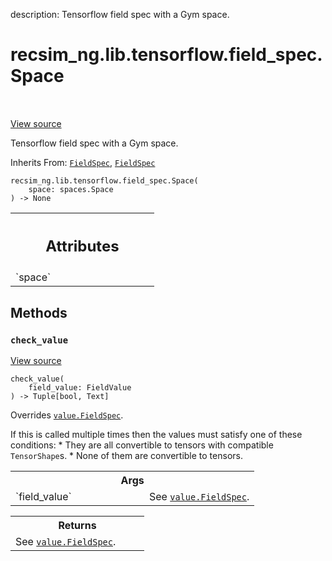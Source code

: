 description: Tensorflow field spec with a Gym space.

<div itemscope itemtype="http://developers.google.com/ReferenceObject">
<meta itemprop="name" content="recsim_ng.lib.tensorflow.field_spec.Space" />
<meta itemprop="path" content="Stable" />
<meta itemprop="property" content="__init__"/>
<meta itemprop="property" content="check_value"/>
</div>

# recsim_ng.lib.tensorflow.field_spec.Space

<!-- Insert buttons and diff -->

<table class="tfo-notebook-buttons tfo-api nocontent" align="left">

</table>

<a target="_blank" href="https://github.com/google-research/recsim_ng/tree/master/recsim_ng/lib/tensorflow/field_spec.py">View
source</a>

Tensorflow field spec with a Gym space.

Inherits From:
[`FieldSpec`](../../../../recsim_ng/lib/tensorflow/field_spec/FieldSpec.md),
[`FieldSpec`](../../../../recsim_ng/core/value/FieldSpec.md)

<pre class="devsite-click-to-copy prettyprint lang-py tfo-signature-link">
<code>recsim_ng.lib.tensorflow.field_spec.Space(
    space: spaces.Space
) -> None
</code></pre>

<!-- Placeholder for "Used in" -->

<!-- Tabular view -->
 <table class="responsive fixed orange">
<colgroup><col width="214px"><col></colgroup>
<tr><th colspan="2"><h2 class="add-link">Attributes</h2></th></tr>

<tr> <td> `space` </td> <td>

</td>
</tr>
</table>

## Methods

<h3 id="check_value"><code>check_value</code></h3>

<a target="_blank" href="https://github.com/google-research/recsim_ng/tree/master/recsim_ng/lib/tensorflow/field_spec.py">View
source</a>

<pre class="devsite-click-to-copy prettyprint lang-py tfo-signature-link">
<code>check_value(
    field_value: FieldValue
) -> Tuple[bool, Text]
</code></pre>

Overrides
<a href="../../../../recsim_ng/core/value/FieldSpec.md"><code>value.FieldSpec</code></a>.

If this is called multiple times then the values must satisfy one of these
conditions: * They are all convertible to tensors with compatible
`TensorShape`s. * None of them are convertible to tensors.

<!-- Tabular view -->
 <table class="responsive fixed orange">
<colgroup><col width="214px"><col></colgroup>
<tr><th colspan="2">Args</th></tr>

<tr>
<td>
`field_value`
</td>
<td>
See <a href="../../../../recsim_ng/core/value/FieldSpec.md"><code>value.FieldSpec</code></a>.
</td>
</tr>
</table>

<!-- Tabular view -->
 <table class="responsive fixed orange">
<colgroup><col width="214px"><col></colgroup>
<tr><th colspan="2">Returns</th></tr>
<tr class="alt">
<td colspan="2">
See <a href="../../../../recsim_ng/core/value/FieldSpec.md"><code>value.FieldSpec</code></a>.
</td>
</tr>

</table>
